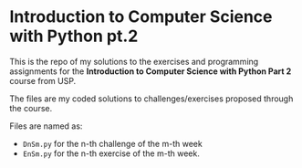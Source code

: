 # Introduction to Computer Science with Python pt.2

This is the repo of my solutions to the exercises and programming assignments for the **Introduction to Computer Science with Python Part 2** course from USP.

The files are my coded solutions to challenges/exercises proposed through the course. 

Files are named as:

- `DnSm.py` for the n-th challenge of the m-th week
- `EnSm.py` for the n-th exercise of the m-th week.

